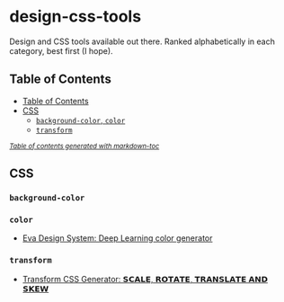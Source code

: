 # design-css-tools
Design and CSS tools available out there. Ranked alphabetically in each category, best first (I hope).

## Table of Contents
  * [Table of Contents](#table-of-contents)
  * [CSS](#css)
    + [`background-color`, `color`](#-background-color----color-)
    + [`transform`](#-transform-)

<small><i><a href='http://ecotrust-canada.github.io/markdown-toc/'>Table of contents generated with markdown-toc</a></i></small>

## CSS

### `background-color`
### `color`

- [Eva Design System: Deep Learning color generator](https://colors.eva.design/)

### `transform`

- [Transform CSS Generator: 𝗦𝗖𝗔𝗟𝗘, 𝗥𝗢𝗧𝗔𝗧𝗘, 𝗧𝗥𝗔𝗡𝗦𝗟𝗔𝗧𝗘 𝗔𝗡𝗗 𝗦𝗞𝗘𝗪](https://html-css-js.com/css/generator/transform/)
